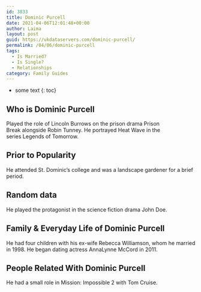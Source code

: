 ```yaml
---
id: 3833
title: Dominic Purcell
date: 2021-04-06T12:01:48+00:00
author: Laima
layout: post
guid: https://ukdataservers.com/dominic-purcell/
permalink: /04/06/dominic-purcell
tags:
  - Is Married?
  - Is Single?
  - Relationships
category: Family Guides
---
```


* some text
{: toc}


## Who is Dominic Purcell
                  
                  
                  
Played the role of Lincoln Burrows on the prison drama Prison Break alongside Robin Tunney. He portrayed Heat Wave in the series Legends of Tomorrow.
                  
              
            
              
            
                
                
                
## Prior to Popularity
                  
                  
                  
He attended St. Dominic&#8217;s college and was a landscape gardener for a brief period.
                  
              
            
              
            
                
                
                
## Random data
                  
                  
                  
He played the protagonist in the science fiction drama John Doe.
                  
              
            
              
            
                
                
                
## Family & Everyday Life of Dominic Purcell
                  
                  
                  
He had four children with his ex-wife Rebecca Williamson, whom he married in 1998. He began dating actress AnnaLynne McCord in 2011.
                  
              
            
              
            
                
                
                
## People Related With Dominic Purcell
                  
                  
                  
He had a small role in Mission: Impossible 2 with Tom Cruise.
                  
              
            
              
            
                
              
            
              
              
            
            
              
            
          
          
          